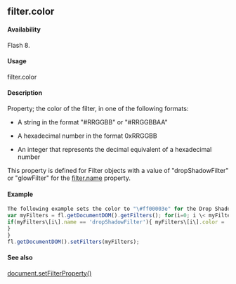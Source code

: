 ## filter.color

#### Availability

Flash 8.

#### Usage

filter.color

#### Description

Property; the color of the filter, in one of the following formats:

-   A string in the format "\#RRGGBB" or "\#RRGGBBAA"

-   A hexadecimal number in the format 0xRRGGBB

-   An integer that represents the decimal equivalent of a hexadecimal number

This property is defined for Filter objects with a value of "dropShadowFilter" or "glowFilter" for the
[filter.name](#!wielmic/developers-animatesdk-docs/test/Filter_object/filter13.md) property.

#### Example

```javascript
The following example sets the color to "\#ff00003e" for the Drop Shadow filters on the selected object(s):
var myFilters = fl.getDocumentDOM().getFilters(); for(i=0; i \< myFilters.length; i++){
if(myFilters\[i\].name == 'dropShadowFilter'){ myFilters\[i\].color = '\#ff00003e';
}
}
fl.getDocumentDOM().setFilters(myFilters);

```
#### See also

[document.setFilterProperty()](#!wielmic/developers-animatesdk-docs/test/Document_object/docum520.md)
